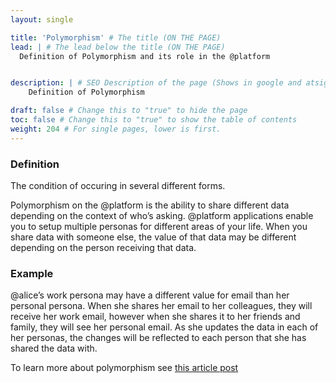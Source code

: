 ```yaml
---
layout: single

title: 'Polymorphism' # The title (ON THE PAGE)
lead: | # The lead below the title (ON THE PAGE)
  Definition of Polymorphism and its role in the @platform


description: | # SEO Description of the page (Shows in google and atsign.dev search)
    Definition of Polymorphism

draft: false # Change this to "true" to hide the page
toc: false # Change this to "true" to show the table of contents
weight: 204 # For single pages, lower is first.
---
```


### Definition
The condition of occuring in several different forms. 

Polymorphism on the @platform is the ability to share different data depending on the context of who’s asking. @platform applications enable you to setup multiple personas for different areas of your life. When you share data with someone else, the value of that data may be different depending on the person receiving that data.

### Example
@alice’s work persona may have a different value for email than her personal persona. When she shares her email to her colleagues, they will receive her work email, however when she shares it to her friends and family, they will see her personal email. As she updates the data in each of her personas, the changes will be reflected to each person that she has shared the data with.

To learn more about polymorphism see [this article post](https://medium.com/flutter-community/building-flutter-apps-with-no-backend-9715b764a81e#67d3)

